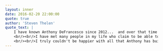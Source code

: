 ```yaml
---
layout: inner
date: 2016-02-20 22:00:00
quote: true
author: 'Steven Thelen'
quote_text: |
    I have known Anthony DeFrancesco since 2012...  and over that time he has created many amazing web applications, desktop / website automation, data  interfaces and dynamic reporting.  He is extremely talented, personable and very easy to work with...  he always seems to rise to the occasion and deliver great quality products.
    <br/><br/>I have met many people in my life who claim to be able to do many things...  Anthony is one of the rare people who can deliver on what he promises.   He always goes above and beyond to meet the needs of his customer...  while being efficient and effective.
    <br/><br/>I truly couldn't be happier with all that Anthony has built for me over the years...  he is an amazing Developer.
---
```

